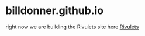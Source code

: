 # billdonner.github.io
right now we are building the Rivulets site here
[Rivulets](https://billdonner.github.io)
